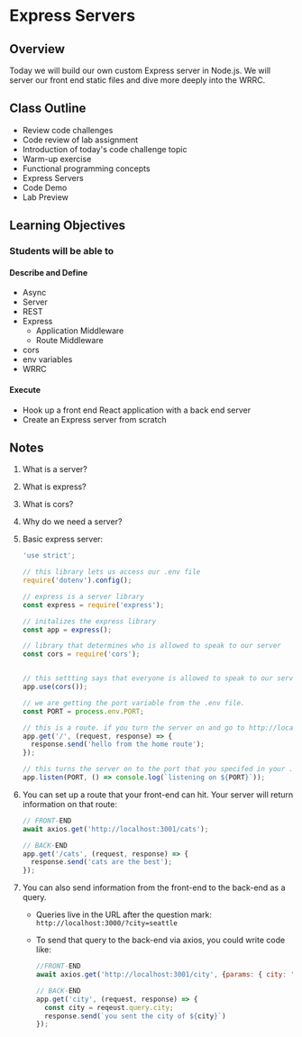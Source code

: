 # Express Servers

## Overview

Today we will build our own custom Express server in Node.js. We will server our front end static files and dive more deeply into the WRRC.

## Class Outline

- Review code challenges
- Code review of lab assignment
- Introduction of today's code challenge topic
- Warm-up exercise
- Functional programming concepts
- Express Servers
- Code Demo
- Lab Preview

## Learning Objectives

### Students will be able to

#### Describe and Define

- Async
- Server
- REST
- Express
  - Application Middleware
  - Route Middleware
- cors
- env variables
- WRRC

#### Execute

- Hook up a front end React application with a back end server
- Create an Express server from scratch

## Notes

1. What is a server?

1. What is express?

1. What is cors?

1. Why do we need a server?

1. Basic express server:

   ```javaScript
   'use strict';

   // this library lets us access our .env file
   require('dotenv').config();

   // express is a server library
   const express = require('express');

   // initalizes the express library
   const app = express();

   // library that determines who is allowed to speak to our server
   const cors = require('cors');


   // this settting says that everyone is allowed to speak to our server
   app.use(cors());

   // we are getting the port variable from the .env file.
   const PORT = process.env.PORT;

   // this is a route. if you turn the server on and go to http://localhost:3001/ (or whatever port you specified in your .env), you will see 'hello from the home route'
   app.get('/', (request, response) => {
     response.send('hello from the home route');
   });

   // this turns the server on to the port that you specifed in your .env file
   app.listen(PORT, () => console.log(`listening on ${PORT}`));
   ```

1. You can set up a route that your front-end can hit. Your server will return information on that route:

   ```javaScript
   // FRONT-END
   await axios.get('http://localhost:3001/cats');

   // BACK-END
   app.get('/cats', (request, response) => {
     response.send('cats are the best');
   });
   ```

1. You can also send information from the front-end to the back-end as a query.

   - Queries live in the URL after the question mark: `http://localhost:3000/?city=seattle`
   - To send that query to the back-end via axios, you could write code like:

     ```javaScript
     //FRONT-END
     await axios.get('http://localhost:3001/city', {params: { city: 'seattle' }});

     // BACK-END
     app.get('city', (request, response) => {
       const city = reqeust.query.city;
       response.send(`you sent the city of ${city}`)
     });
     ```
